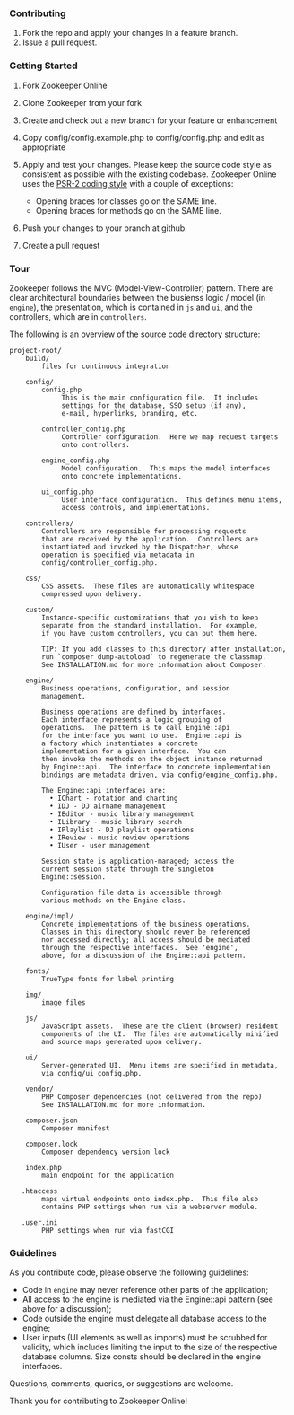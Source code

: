 ### Contributing

1. Fork the repo and apply your changes in a feature branch.
2. Issue a pull request.


### Getting Started

1. Fork Zookeeper Online
2. Clone Zookeeper from your fork
3. Create and check out a new branch for your feature or enhancement
4. Copy config/config.example.php to config/config.php and edit as appropriate
5. Apply and test your changes.  Please keep the source code style
   as consistent as possible with the existing codebase.  Zookeeper
   Online uses the [PSR-2 coding style](https://github.com/php-fig/fig-standards/blob/master/accepted/PSR-2-coding-style-guide.md)
   with a couple of exceptions:

   * Opening braces for classes go on the SAME line.
   * Opening braces for methods go on the SAME line.

6. Push your changes to your branch at github.
7. Create a pull request


### Tour

Zookeeper follows the MVC (Model-View-Controller) pattern.  There are
clear architectural boundaries between the busienss logic / model
(in `engine`), the presentation, which is contained in `js` and `ui`,
and the controllers, which are in `controllers`.

The following is an overview of the source code directory structure:

    project-root/
        build/
            files for continuous integration

        config/
            config.php
                 This is the main configuration file.  It includes
                 settings for the database, SSO setup (if any),
                 e-mail, hyperlinks, branding, etc.
                 
            controller_config.php
                 Controller configuration.  Here we map request targets
                 onto controllers.
                 
            engine_config.php
                 Model configuration.  This maps the model interfaces
                 onto concrete implementations.
                 
            ui_config.php
                 User interface configuration.  This defines menu items,
                 access controls, and implementations.
                 
        controllers/
            Controllers are responsible for processing requests
            that are received by the application.  Controllers are
            instantiated and invoked by the Dispatcher, whose
            operation is specified via metadata in
            config/controller_config.php.
            
        css/
            CSS assets.  These files are automatically whitespace
            compressed upon delivery.

        custom/
            Instance-specific customizations that you wish to keep
            separate from the standard installation.  For example,
            if you have custom controllers, you can put them here.

            TIP: If you add classes to this directory after installation,
            run `composer dump-autoload` to regenerate the classmap.
            See INSTALLATION.md for more information about Composer.
            
        engine/
            Business operations, configuration, and session
            management.
            
            Business operations are defined by interfaces.
            Each interface represents a logic grouping of
            operations.  The pattern is to call Engine::api
            for the interface you want to use.  Engine::api is
            a factory which instantiates a concrete
            implementation for a given interface.  You can
            then invoke the methods on the object instance returned
            by Engine::api.  The interface to concrete implementation
            bindings are metadata driven, via config/engine_config.php.

            The Engine::api interfaces are:
              • IChart - rotation and charting
              • IDJ - DJ airname management
              • IEditor - music library management
              • ILibrary - music library search
              • IPlaylist - DJ playlist operations
              • IReview - music review operations
              • IUser - user management

            Session state is application-managed; access the
            current session state through the singleton
            Engine::session.
            
            Configuration file data is accessible through
            various methods on the Engine class.
            
        engine/impl/
            Concrete implementations of the business operations.
            Classes in this directory should never be referenced
            nor accessed directly; all access should be mediated
            through the respective interfaces.  See 'engine',
            above, for a discussion of the Engine::api pattern.

        fonts/
            TrueType fonts for label printing
            
        img/
            image files
            
        js/
            JavaScript assets.  These are the client (browser) resident
            components of the UI.  The files are automatically minified
            and source maps generated upon delivery.
            
        ui/
            Server-generated UI.  Menu items are specified in metadata,
            via config/ui_config.php.

        vendor/
            PHP Composer dependencies (not delivered from the repo)
            See INSTALLATION.md for more information.

        composer.json
            Composer manifest

        composer.lock
            Composer dependency version lock
            
        index.php
            main endpoint for the application
            
       .htaccess
            maps virtual endpoints onto index.php.  This file also
            contains PHP settings when run via a webserver module.

       .user.ini
            PHP settings when run via fastCGI


### Guidelines

As you contribute code, please observe the following guidelines:

* Code in `engine` may never reference other parts of the application;
* All access to the engine is mediated via the Engine::api pattern (see
  above for a discussion);
* Code outside the engine must delegate all database access to the engine;
* User inputs (UI elements as well as imports) must be scrubbed for validity,
  which includes limiting the input to the size of the respective database
  columns.  Size consts should be declared in the engine interfaces.

Questions, comments, queries, or suggestions are welcome.

Thank you for contributing to Zookeeper Online!
